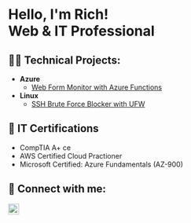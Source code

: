 <h1>Hello, I'm Rich! <br/>
Web &amp; IT Professional</h1>

<h2>👨‍💻 Technical Projects:</h2>

- <b>Azure</b>
  - [Web Form Monitor with Azure Functions](https://github.com/RichGerg/checkzipfield)
- <b>Linux</b>
  - [SSH Brute Force Blocker with UFW](https://github.com/RichGerg/brute-force-detection-script-ufw)

<h2>📃 IT Certifications</h2>

- CompTIA A+ ce
- AWS Certified Cloud Practioner
- Microsoft Certified: Azure Fundamentals (AZ-900)

<h2> 🤳 Connect with me:</h2>

[<img align="left" alt="RichGerg | LinkedIn" width="22px" src="https://cdn.jsdelivr.net/npm/simple-icons@v3/icons/linkedin.svg" />][linkedin]

[linkedin]: https://linkedin.com/in/richgerg

<!--
**joshmadakor1/joshmadakor1** is a ✨ _special_ ✨ repository because its `README.md` (this file) appears on your GitHub profile.

Here are some ideas to get you started:

- 🔭 I’m currently working on ...
- 🌱 I’m currently learning ...
- 👯 I’m looking to collaborate on ...
- 🤔 I’m looking for help with ...
- 💬 Ask me about ...
- 📫 How to reach me: ...
- 😄 Pronouns: ...
- ⚡ Fun fact: ...
-->

